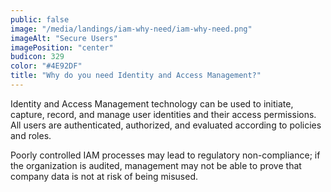 ```yaml
---
public: false
image: "/media/landings/iam-why-need/iam-why-need.png"
imageAlt: "Secure Users"
imagePosition: "center"
budicon: 329
color: "#4E92DF"
title: "Why do you need Identity and Access Management?"
---
```


Identity and Access Management technology can be used to initiate, capture, record, and manage user identities and their access permissions. All users are authenticated, authorized, and evaluated according to policies and roles.

Poorly controlled IAM processes may lead to regulatory non-compliance; if the organization is audited, management may not be able to prove that company data is not at risk of being misused.